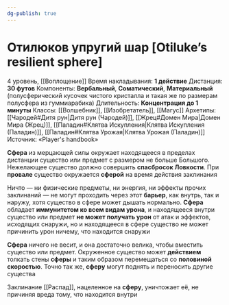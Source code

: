 ```yaml
---
dg-publish: true
---
```

# Отилюков упругий шар [Otiluke’s resilient sphere]
4 уровень, [[Воплощение]]
Время накладывания: **1 действие**
Дистанция: **30 футов**
Компоненты: **Вербальный**, **Соматический**, **Материальный** (полусферический кусочек чистого кристалла и такая же по размерам полусфера из гуммиарабика)
Длительность: **Концентрация до 1 минуты**
Классы: [[Волшебник]], [[Изобретатель]], [[Магус]]
Архетипы: [[Чародей#Дитя рун|Дитя рун (Чародей)]], [[Жрец#Домен Мира|Домен Мира (Жрец)]], [[Паладин#Клятва Искупления|Клятва Искупления (Паладин)]], [[Паладин#Клятва Урожая|Клятва Урожая (Паладин)]]
Источник: «Player's handbook»

**Сфера** из мерцающей силы окружает находящееся в пределах дистанции существо или предмет с размером не больше Большого. Нежелающее существо должно совершить **спасбросок Ловкости**. При **провале** существо окружается **сферой** на время действия заклинания

Ничто — ни физические предметы, ни энергия, ни эффекты прочих заклинаний — не могут проходить через этот **барьер**, как внутрь, так и наружу, хотя существо в сфере может дышать нормально. **Сфера** обладает **иммунитетом ко всем видам урона**, и находящееся внутри существо или предмет **не может получать урон** от атак и эффектов, исходящих снаружи, но и находящееся в сфере существо не может причинить урон ничему, что находится снаружи

**Сфера** ничего не весит, и она достаточно велика, чтобы вместить существо или предмет. Окруженное существо может **действием** толкать стены **сферы** и таким образом перемещаться со **половиной скоростью**. Точно так же, **сферу** могут поднять и переносить другие существа

Заклинание [[Распад]], нацеленное на **сферу**, уничтожает её, не причиняя вреда тому, что находится внутри